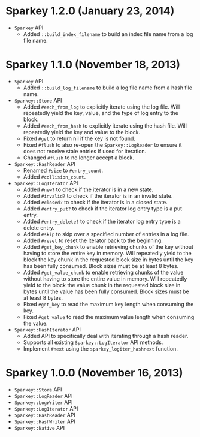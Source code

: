 # Sparkey 1.2.0 (January 23, 2014)
* `Sparkey` API
  * Added `::build_index_filename` to build an index file name from a log file name.

# Sparkey 1.1.0 (November 18, 2013)
* `Sparkey` API
  * Added `::build_log_filename` to build a log file name from a hash file name.
* `Sparkey::Store` API
  * Added `#each_from_log` to explicitly iterate using the log file. Will repeatedly yield the key, value, and the type of log entry to the block.
  * Added `#each_from_hash` to explicitly iterate using the hash file. Will repeatedly yield the key and value to the block.
  * Fixed `#get` to return nil if the key is not found.
  * Fixed `#flush` to also re-open the `Sparkey::LogReader` to ensure it does not receive stale entries if used for iteration.
  * Changed `#flush` to no longer accept a block.
* `Sparkey::HashReader` API
  * Renamed `#size` to `#entry_count`.
  * Added `#collision_count`.
* `Sparkey::LogIterator` API
  * Added `#new?` to check if the iterator is in a new state.
  * Added `#invalid?` to check if the iterator is in an invalid state.
  * Added `#closed?` to check if the iterator is in a closed state.
  * Added `#entry_put?` to check if the iterator log entry type is a put entry.
  * Added `#entry_delete?` to check if the iterator log entry type is a delete entry.
  * Added `#skip` to skip over a specified number of entries in a log file.
  * Added `#reset` to reset the iterator back to the beginning.
  * Added `#get_key_chunk` to enable retrieving chunks of the key without
    having to store the entire key in memory. Will repeatedly yield to the
    block the key chunk in the requested block size in bytes until the key has
    been fully consumed. Block sizes must be at least 8 bytes.
  * Added `#get_value_chunk` to enable retrieving chunks of the value without
    having to store the entire value in memory. Will repeatedly yield to the
    block the value chunk in the requested block size in bytes until the value has
    been fully consumed. Block sizes must be at least 8 bytes.
  * Fixed `#get_key` to read the maximum key length when consuming the key.
  * Fixed `#get_value` to read the maximum value length when consuming the value.
* `Sparkey::HashIterator` API
  * Added API to specifically deal with iterating through a hash reader.
  * Supports all existing `Sparkey::LogIterator` API methods.
  * Implement `#next` using the `sparkey_logiter_hashnext` function.

# Sparkey 1.0.0 (November 16, 2013)
* `Sparkey::Store` API
* `Sparkey::LogReader` API
* `Sparkey::LogWriter` API
* `Sparkey::LogIterator` API
* `Sparkey::HashReader` API
* `Sparkey::HashWriter` API
* `Sparkey::Native` API
